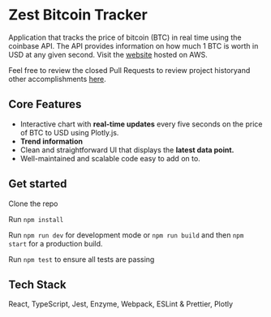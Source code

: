 # Zest Bitcoin Tracker

Application that tracks the price of bitcoin (BTC) in real time using the coinbase API. The API provides information on how much 1 BTC is worth in USD at any given second. Visit the [website](http://elasticbeanstalk-us-east-2-472145706358.s3-website.us-east-2.amazonaws.com) hosted on AWS.

Feel free to review the closed Pull Requests to review project historyand other accomplishments [here](https://github.com/ronellecaguioa/zest/pulls?q=is%3Apr+is%3Aclosed).

## Core Features

* Interactive chart with **real-time updates** every five seconds on the price of BTC to USD using Plotly.js.
* **Trend information**
* Clean and straightforward UI that displays the **latest data point.**
* Well-maintained and scalable code easy to add on to.

## Get started

Clone the repo

Run `npm install`

Run `npm run dev` for development mode or `npm run build` and then `npm start` for a production build.

Run `npm test` to ensure all tests are passing

## Tech Stack

React, TypeScript, Jest, Enzyme, Webpack, ESLint & Prettier, Plotly


